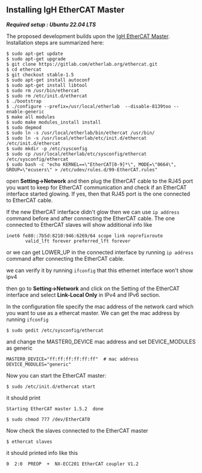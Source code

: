## Installing IgH EtherCAT Master 
***Required setup : Ubuntu 22.04 LTS***

The proposed development builds upon the [IgH EtherCAT Master](https://etherlab.org/en/ethercat/). Installation steps are summarized here:
```shell
$ sudo apt-get update
$ sudo apt-get upgrade
$ git clone https://gitlab.com/etherlab.org/ethercat.git
$ cd ethercat
$ git checkout stable-1.5
$ sudo apt-get install autoconf
$ sudo apt-get install libtool
$ sudo rm /usr/bin/ethercat
$ sudo rm /etc/init.d/ethercat
$ ./bootstrap 
$ ./configure --prefix=/usr/local/etherlab  --disable-8139too --enable-generic
$ make all modules
$ sudo make modules_install install
$ sudo depmod
$ sudo ln -s /usr/local/etherlab/bin/ethercat /usr/bin/
$ sudo ln -s /usr/local/etherlab/etc/init.d/ethercat /etc/init.d/ethercat
$ sudo mkdir -p /etc/sysconfig
$ sudo cp /usr/local/etherlab/etc/sysconfig/ethercat /etc/sysconfig/ethercat
$ sudo bash -c "echo KERNEL==\"EtherCAT[0-9]*\", MODE=\"0664\", GROUP=\"ecusers\" > /etc/udev/rules.d/99-EtherCAT.rules"
```

open **Setting->Network** and then plug the EtherCAT cable to the RJ45 port you want to keep for EtherCAT communication and check if an EtherCAT interface started glowing. If yes, then that RJ45 port is the one connected to EtherCAT cable. 

If the new EtherCAT interface didn't glow then we can use ```ip address``` command before and after connecting the EtherCAT cable. The one connected to EtherCAT slaves will show additional info like

```shell
inet6 fe80::7b5d:8210:946:6269/64 scope link noprefixroute 
       valid_lft forever preferred_lft forever 
```

or we can get LOWER_UP in the connected interface by running ```ip address``` command after connecting the EtherCAT cable.

we can verify it by running ```ifconfig``` that this ethernet interface won't show ipv4

then go to **Setting->Network** and click on the Setting of the EtherCAT interface and select **Link-Local Only** in IPv4 and IPv6 section.

In the configuration file specify the mac address of the network card which you want to use as a ethercat master. We can get the mac address by running ```ifconfig```

```shell
$ sudo gedit /etc/sysconfig/ethercat
```
and change the MASTER0_DEVICE mac address and set DEVICE_MODULES as generic
```shell
MASTER0_DEVICE="ff:ff:ff:ff:ff:ff"  # mac address
DEVICE_MODULES="generic"
```

Now you can start the EtherCAT master:
```shell
$ sudo /etc/init.d/ethercat start
```
it should print
```shell
Starting EtherCAT master 1.5.2  done
```
```shell
$ sudo chmod 777 /dev/EtherCAT0
```

Now check the slaves connected to the EtherCAT master 
```shell
$ ethercat slaves
```

it should printed info like this
```shell
0  2:0  PREOP  +  NX-ECC201 EtherCAT coupler V1.2
```
